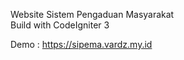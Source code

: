 Website Sistem Pengaduan Masyarakat
<br/>Build with CodeIgniter 3

Demo : https://sipema.vardz.my.id
